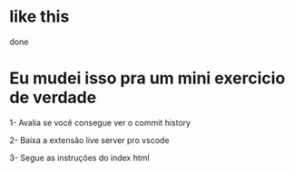 # like this

done

# Eu mudei isso pra um mini exercicio de verdade

1- Avalia se você consegue ver o commit history

2- Baixa a extensão live server pro vscode

3- Segue as instruções do index html